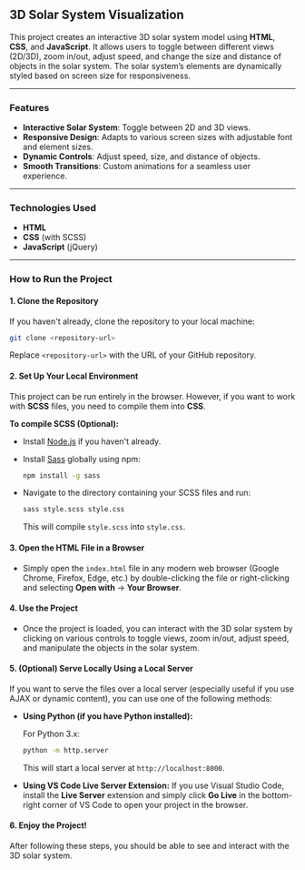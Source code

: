 ## **3D Solar System Visualization**

This project creates an interactive 3D solar system model using **HTML**, **CSS**, and **JavaScript**. It allows users to toggle between different views (2D/3D), zoom in/out, adjust speed, and change the size and distance of objects in the solar system. The solar system’s elements are dynamically styled based on screen size for responsiveness.

---

### **Features**
- **Interactive Solar System**: Toggle between 2D and 3D views.
- **Responsive Design**: Adapts to various screen sizes with adjustable font and element sizes.
- **Dynamic Controls**: Adjust speed, size, and distance of objects.
- **Smooth Transitions**: Custom animations for a seamless user experience.

---

### **Technologies Used**
- **HTML**
- **CSS** (with SCSS)
- **JavaScript** (jQuery)

---

### **How to Run the Project**

#### **1. Clone the Repository**
   If you haven't already, clone the repository to your local machine:

   ```bash
   git clone <repository-url>
   ```

   Replace `<repository-url>` with the URL of your GitHub repository.

#### **2. Set Up Your Local Environment**
   This project can be run entirely in the browser. However, if you want to work with **SCSS** files, you need to compile them into **CSS**.

   **To compile SCSS (Optional):**
   - Install [Node.js](https://nodejs.org/) if you haven't already.
   - Install [Sass](https://sass-lang.com/) globally using npm:

     ```bash
     npm install -g sass
     ```

   - Navigate to the directory containing your SCSS files and run:

     ```bash
     sass style.scss style.css
     ```

     This will compile `style.scss` into `style.css`.

#### **3. Open the HTML File in a Browser**
   - Simply open the `index.html` file in any modern web browser (Google Chrome, Firefox, Edge, etc.) by double-clicking the file or right-clicking and selecting **Open with** → **Your Browser**.

#### **4. Use the Project**
   - Once the project is loaded, you can interact with the 3D solar system by clicking on various controls to toggle views, zoom in/out, adjust speed, and manipulate the objects in the solar system.

#### **5. (Optional) Serve Locally Using a Local Server**
   If you want to serve the files over a local server (especially useful if you use AJAX or dynamic content), you can use one of the following methods:

   - **Using Python (if you have Python installed):**

     For Python 3.x:
     ```bash
     python -m http.server
     ```

     This will start a local server at `http://localhost:8000`.

   - **Using VS Code Live Server Extension:**
     If you use Visual Studio Code, install the **Live Server** extension and simply click **Go Live** in the bottom-right corner of VS Code to open your project in the browser.

#### **6. Enjoy the Project!**
   After following these steps, you should be able to see and interact with the 3D solar system.
